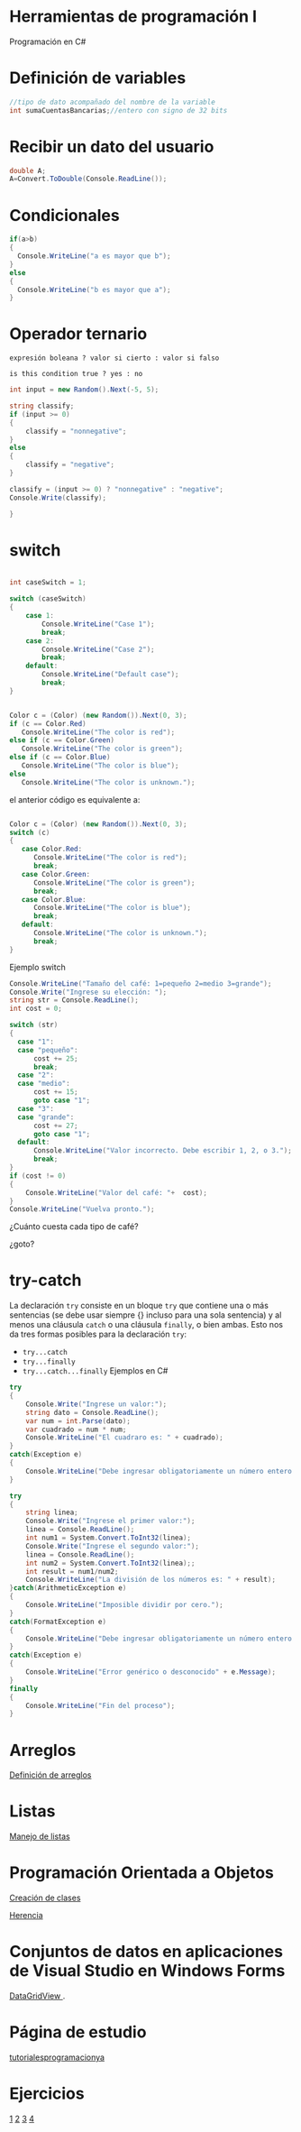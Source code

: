 # Herramientas de programación I
Programación en C#

# Definición de variables
```C#
//tipo de dato acompañado del nombre de la variable
int sumaCuentasBancarias;//entero con signo de 32 bits
```

# Recibir un dato del usuario
```C#
double A;
A=Convert.ToDouble(Console.ReadLine());
```
# Condicionales
```C#
if(a>b)
{
  Console.WriteLine("a es mayor que b");
}
else
{
  Console.WriteLine("b es mayor que a");
}
```

# Operador ternario
```
expresión boleana ? valor si cierto : valor si falso
```
```
is this condition true ? yes : no
```
```C#
int input = new Random().Next(-5, 5);

string classify;
if (input >= 0)
{
    classify = "nonnegative";
}
else
{
    classify = "negative";
}

classify = (input >= 0) ? "nonnegative" : "negative";
Console.Write(classify);

}
```
# switch 
```C#

int caseSwitch = 1;
      
switch (caseSwitch)
{
    case 1:
        Console.WriteLine("Case 1");
        break;
    case 2:
        Console.WriteLine("Case 2");
        break;
    default:
        Console.WriteLine("Default case");
        break;
}
```
```C#

Color c = (Color) (new Random()).Next(0, 3);
if (c == Color.Red)
   Console.WriteLine("The color is red");
else if (c == Color.Green)
   Console.WriteLine("The color is green");
else if (c == Color.Blue)
   Console.WriteLine("The color is blue");   
else
   Console.WriteLine("The color is unknown.");
```
el anterior código es equivalente a:
```C#

Color c = (Color) (new Random()).Next(0, 3);
switch (c)
{
   case Color.Red:
      Console.WriteLine("The color is red");
      break;
   case Color.Green:
      Console.WriteLine("The color is green");
      break;
   case Color.Blue:
      Console.WriteLine("The color is blue");   
      break;
   default:
      Console.WriteLine("The color is unknown.");
      break;   
}
```
Ejemplo switch
```C#
Console.WriteLine("Tamaño del café: 1=pequeño 2=medio 3=grande");
Console.Write("Ingrese su elección: ");
string str = Console.ReadLine();
int cost = 0;

switch (str)
{
  case "1":
  case "pequeño":
      cost += 25;
      break;
  case "2":
  case "medio":
      cost += 15;
      goto case "1";
  case "3":
  case "grande":
      cost += 27;
      goto case "1";
  default:
      Console.WriteLine("Valor incorrecto. Debe escribir 1, 2, o 3.");
      break;
}
if (cost != 0)
{
    Console.WriteLine("Valor del café: "+  cost);
}
Console.WriteLine("Vuelva pronto.");
```
¿Cuánto cuesta cada tipo de café?

¿goto?

# try-catch
La declaración ```try``` consiste en un bloque ```try``` que contiene una o más sentencias (se debe usar siempre {} incluso para una sola sentencia) y al menos una cláusula ```catch``` o una cláusula ```finally```, o bien ambas. Esto nos da tres formas posibles para la declaración ```try```:
- ```try...catch```
- ```try...finally```
- ```try...catch...finally```
Ejemplos en C#
```C#
try
{
    Console.Write("Ingrese un valor:");
    string dato = Console.ReadLine();
    var num = int.Parse(dato);
    var cuadrado = num * num;
    Console.WriteLine("El cuadraro es: " + cuadrado);
}
catch(Exception e)
{
    Console.WriteLine("Debe ingresar obligatoriamente un número entero.");
}

try 
{
    string linea;
    Console.Write("Ingrese el primer valor:");
    linea = Console.ReadLine();
    int num1 = System.Convert.ToInt32(linea);
    Console.Write("Ingrese el segundo valor:");
    linea = Console.ReadLine();
    int num2 = System.Convert.ToInt32(linea);;
    int result = num1/num2;
    Console.WriteLine("La división de los números es: " + result);
}catch(ArithmeticException e)
{
    Console.WriteLine("Imposible dividir por cero.");
}
catch(FormatException e)
{
    Console.WriteLine("Debe ingresar obligatoriamente un número entero.");
}
catch(Exception e)
{
    Console.WriteLine("Error genérico o desconocido" + e.Message);
}
finally
{
    Console.WriteLine("Fin del proceso");
}
```

# Arreglos

[Definición de arreglos](https://docs.microsoft.com/en-us/dotnet/csharp/programming-guide/arrays/)

# Listas

[Manejo de listas](https://docs.microsoft.com/en-us/dotnet/api/system.collections.generic.list-1?view=netframework-4.8)

# Programación Orientada a Objetos

[Creación de clases](https://dwn84.github.io/diapositivas/POO.html)


[Herencia](https://dwn84.github.io/diapositivas/herencia.html)

# Conjuntos de datos en aplicaciones de Visual Studio en Windows Forms

[DataGridView ](https://docs.microsoft.com/es-es/dotnet/api/system.windows.forms.datagridview?view=netframework-4.8).

# Página de estudio

[tutorialesprogramacionya](https://www.tutorialesprogramacionya.com/csharpya/)


# Ejercicios

[1](https://www.hackerrank.com/challenges/mini-max-sum/problem)
[2](https://www.hackerrank.com/challenges/compare-the-triplets/problem)
[3](https://www.hackerrank.com/challenges/grading/problem)
[4](https://www.hackerrank.com/challenges/sparse-arrays/problem)

